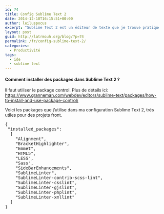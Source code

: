 ```yaml
---
id: 74
title: Config Sublime Text 2
date: 2014-12-18T16:15:51+00:00
author: leiluspocus
excerpt: "Sublime Text 2 est un éditeur de texte que je trouve pratique à utiliser sur des projets front pour sa rapidité. Découvrez la configuration que j'utilise. "
layout: post
guid: http://latrmouh.org/blog/?p=74
permalink: /fr/config-sublime-text-2/
categories:
  - Productivité
tags:
  - ide
  - sublime text
---
```

#### Comment installer des packages dans Sublime Text 2 ?

Il faut utiliser le package control. Plus de détails ici: <https://www.granneman.com/webdev/editors/sublime-text/packages/how-to-install-and-use-package-control/>

Voici les packages que j&rsquo;utilise dans ma configuration Sublime Text 2, très utiles pour des projets front.

<pre class="EnlighterJSRAW" data-enlighter-language="json">{
 "installed_packages":
  [
    "Alignment",
    "BracketHighlighter",
    "Emmet",
    "HTML5",
    "LESS",
    "Sass",
    "SideBarEnhancements",
    "SublimeLinter",
    "SublimeLinter-contrib-scss-lint",
    "SublimeLinter-csslint",
    "SublimeLinter-gjslint",
    "SublimeLinter-phplint",
    "SublimeLinter-xmllint"
  ]
}</pre>

&nbsp;

&nbsp;

<!-- AddThis Advanced Settings generic via filter on the_content -->

<!-- AddThis Share Buttons generic via filter on the_content -->